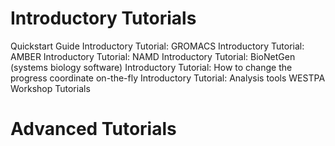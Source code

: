 # Introductory Tutorials

Quickstart Guide
Introductory Tutorial: GROMACS
Introductory Tutorial: AMBER
Introductory Tutorial: NAMD
Introductory Tutorial: BioNetGen (systems biology software)
Introductory Tutorial: How to change the progress coordinate on-the-fly
Introductory Tutorial: Analysis tools
WESTPA Workshop Tutorials

# Advanced Tutorials